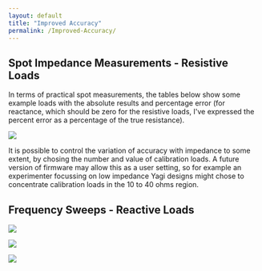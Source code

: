 ```yaml
---
layout: default
title: "Improved Accuracy"
permalink: /Improved-Accuracy/
---
```


## Spot Impedance Measurements - Resistive Loads
In terms of practical spot measurements, the tables below show some example loads with the absolute results and percentage error (for reactance, which should be zero for the resistive loads, I've expressed the percent error as a percentage of the true resistance).

![](https://g1ojs.github.io/G1OJS-MR300-SARK100-Firmware/assets/img/Spot%20Accuracy%20Table.PNG)

It is possible to control the variation of accuracy with impedance to some extent, by chosing the number and value of calibration loads. A future version of firmware may allow this as a user setting, so for example an experimenter focussing on low impedance Yagi designs might chose to concentrate calibration loads in the 10 to 40 ohms region.

## Frequency Sweeps - Reactive Loads

![](https://g1ojs.github.io/G1OJS-MR300-SARK100-Firmware/assets/img/Reactive%20load%20test%2056pF.PNG)

![](https://g1ojs.github.io/G1OJS-MR300-SARK100-Firmware/assets/img/Reactive%20load%20test%20220pF.PNG)

![](https://g1ojs.github.io/G1OJS-MR300-SARK100-Firmware/assets/img/Reactive%20load%20test%204.7uH.PNG)
